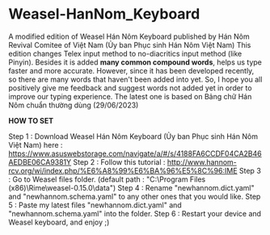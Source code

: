# Weasel-HanNom_Keyboard
A modified edition of Weasel Hán Nôm Keyboard published by Hán Nôm Revival Comitee of Việt Nam (Ủy ban Phục sinh Hán Nôm Việt Nam)
This edition changes Telex input method to no-diacritics input method (like Pinyin). Besides it is added **many common compound words**, helps us type faster and more accurate.
However, since it has been developed recently, so there are many words that haven't been added into yet.
So, I hope you all positively give me feedback and suggest words not added yet in order to improve our typing experience.
The latest one is based on Bảng chữ Hán Nôm chuẩn thường dùng (29/06/2023)

**HOW TO SET**

Step 1 : Download Weasel Hán Nôm Keyboard (Ủy ban Phục sinh Hán Nôm Việt Nam) here : https://www.asuswebstorage.com/navigate/a/#/s/4188FA6CCDF04CA2B46AEDBE06CA9381Y
Step 2 : Follow this tutorial : http://www.hannom-rcv.org/wi/index.php/%E6%A8%99%E6%BA%96%E5%8C%96:IME
Step 3 : Go to Weasel files folder. (default path : "C:\Program Files (x86)\Rime\weasel-0.15.0\data")
Step 4 : Rename "newhannom.dict.yaml" and "newhannom.schema.yaml" to any other ones that you would like.
Step 5 : Paste my latest files "newhannom.dict.yaml" and "newhannom.schema.yaml" into the folder.
Step 6 : Restart your device and Weasel keyboard, and enjoy ;)
